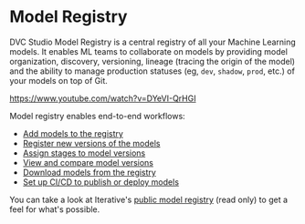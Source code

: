 # Model Registry

DVC Studio Model Registry is a central registry of all your Machine Learning
models. It enables ML teams to collaborate on models by providing model
organization, discovery, versioning, lineage (tracing the origin of the model)
and the ability to manage production statuses (eg, `dev`, `shadow`, `prod`,
etc.) of your models on top of Git.

https://www.youtube.com/watch?v=DYeVI-QrHGI

Model registry enables end-to-end workflows:

- [Add models to the registry](/doc/studio/user-guide/model-registry/add-a-model)
- [Register new versions of the models](/doc/studio/user-guide/model-registry/register-version)
- [Assign stages to model versions](/doc/studio/user-guide/model-registry/assign-stage)
- [View and compare model versions](/doc/studio/user-guide/model-registry/view-and-compare-models)
- [Download models from the registry](/doc/studio/user-guide/model-registry/use-models)
- [Set up CI/CD to publish or deploy models](/doc/studio/user-guide/model-registry/use-models)

You can take a look at Iterative's [public model registry] (read only) to get a
feel for what's possible.

[semantic versioning]: https://semver.org/
[gto]: /doc/gto
[`gto` cli]: /doc/gto/command-reference
[public model registry]: https://studio.iterative.ai/team/Iterative/models
[dvc]: /doc
